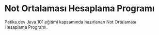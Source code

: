 # Not Ortalaması Hesaplama Programı
Patika.dev Java 101 eğitimi kapsamında hazırlanan Not Ortalaması Hesaplama Programı.
